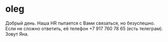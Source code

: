 # oleg
Добрый день.
Наша HR пытается с Вами связаться, но безуспешно.
Если не сложно ответить, её телефон +7 917 760 78 65 (есть телеграм). Зовут Яна.
